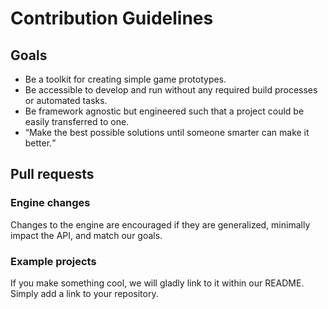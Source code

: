 # Contribution Guidelines

## Goals
- Be a toolkit for creating simple game prototypes.
- Be accessible to develop and run without any required build processes or automated tasks.
- Be framework agnostic but engineered such that a project could be easily transferred to one.
- <q>Make the best possible solutions until someone smarter can make it better.</q>

## Pull requests

### Engine changes
Changes to the engine are encouraged if they are generalized, minimally impact the API, and match our goals.

### Example projects
If you make something cool, we will gladly link to it within our README.
Simply add a link to your repository.
